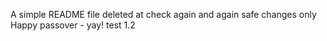 A simple README file
deleted at
check again
and again
safe changes only
Happy passover - yay!
test 1.2
